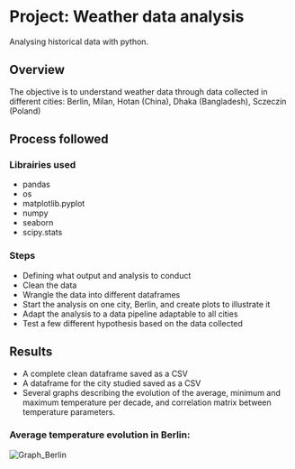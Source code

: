 # Project: Weather data analysis
Analysing historical data with python.


## Overview

The objective is to understand weather data through data collected in different cities: Berlin, Milan, Hotan (China), Dhaka (Bangladesh), Sczeczin (Poland)


## Process followed

### Librairies used

- pandas
- os
- matplotlib.pyplot
- numpy
- seaborn 
- scipy.stats

### Steps

- Defining what output and analysis to conduct
- Clean the data
- Wrangle the data into different dataframes
- Start the analysis on one city, Berlin, and create plots to illustrate it
- Adapt the analysis to a data pipeline adaptable to all cities
- Test a few different hypothesis based on the data collected

## Results

- A complete clean dataframe saved as a CSV
- A dataframe for the city studied saved as a CSV
- Several graphs describing the evolution of the average, minimum and maximum temperature per decade, and correlation matrix between temperature parameters.
 
### Average temperature evolution in Berlin:

![Graph_Berlin](
)
